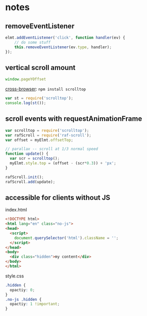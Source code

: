 # notes

## removeEventListener

```js
elmt.addEventListener('click', function handler(ev) {
    // do some stuff
    this.removeEventListener(ev.type, handler);
});
```

## vertical scroll amount

```js
window.pageYOffset
```
[cross-browser](https://github.com/yields/scrolltop): `npm install scrolltop`

```js
var st = require('scrolltop');
console.log(st());
```

## scroll events with requestAnimationFrame

```js
var scrolltop = require('scrolltop');
var rafScroll = require('raf-scroll');
var offset = myElmt.offsetTop;

// parallax -- scroll at 1/3 normal speed
function update() {
  var scr = scrolltop();
  myElmt.style.top = (offset - (scr*0.3)) + 'px';
}

rafScroll.init();
rafScroll.add(update);
```

## accessible for clients without JS

index.html
```html
<!DOCTYPE html>
<html lang="en" class="no-js">
<head>
  <script>
    document.querySelector('html').className = '';
  </script>
</head>
<body>
  <div class="hidden">my content</div>
</body>
</html>
```

style.css
```css
.hidden {
  opactiy: 0;
}
.no-js .hidden {
  opactiy: 1 !important;
}
```
